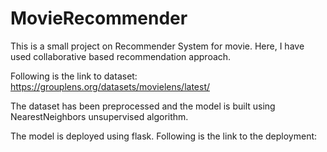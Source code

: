 # MovieRecommender
 This is a small project on Recommender System for movie. Here, I have used collaborative based recommendation approach.
 
 Following is the link to dataset:
 https://grouplens.org/datasets/movielens/latest/
 
 The dataset has been preprocessed and the model is built using NearestNeighbors unsupervised algorithm.
 
 The model is deployed using flask. Following is the link to the deployment:
 
 
 
 
 
